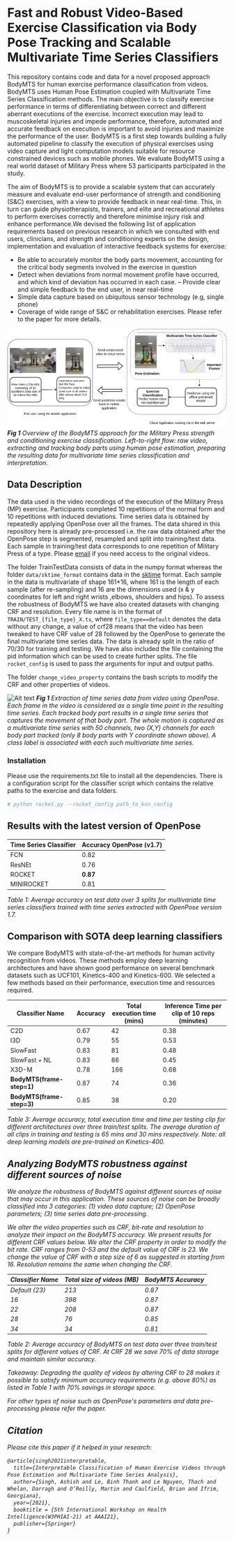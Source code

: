 # Fast and Robust Video-Based Exercise Classification via Body Pose Tracking and Scalable Multivariate Time Series Classifiers

This repository contains code and data for a novel proposed approach BodyMTS for human exercise performance 
classification from videos. BodyMTS uses Human Pose Estimation coupled with Multivariate Time Series Classification 
methods. The main objective is to classify exercise performance in terms of differentiating between correct
and different aberrant executions of the exercise. Incorrect execution may lead to muscoskeletal injuries and impede 
performance, therefore, automated and accurate feedback on execution is important to avoid injuries
and maximize the performance of the user. BodyMTS is a first step towards building a fully automated pipeline to 
classify the execution of physical exercises using video capture and light computation models suitable for resource 
constrained devices such as mobile phones. We evaluate BodyMTS using a real world dataset of Military Press where 53 
participants participated in the study. 

The aim of BodyMTS is to provide a scalable system that can accurately measure and evaluate end-user performance of strength and conditioning
(S&C) exercises, with a view to provide feedback in near real-time. This, in
turn can guide physiotherapists, trainers, and elite and recreational athletes
to perform exercises correctly and therefore minimise injury risk and enhance
performance.We devised the following list of application requirements based
on previous research in which we consulted with end users, clinicians, and
strength and conditioning experts on the design, implementation and evaluation of interactive feedback systems for exercise:
- Be able to accurately monitor the body parts movement, accounting for
the critical body segments involved in the exercise in question
- Detect when deviations from normal movement profile have occurred, and
which kind of deviation has occurred in each case.
– Provide clear and simple feedback to the end user, in near real-time
- Simple data capture based on ubiquitous sensor technology (e.g, single phone)
- Coverage of wide range of S&C or rehabilitation exercises.
Please refer to the paper for more details.

![Alt text](figs/overview.png?raw=true)
<em>**Fig 1**  Overview of the BodyMTS approach for the Military Press strength and conditioning exercise classification. 
Left-to-right flow: raw video, extracting and tracking body parts using human pose estimation, preparing the resulting 
data for multivariate time series classification and interpretation.</em>

## Data Description
The data used is the video recordings of the execution of the Military Press (MP) exercise. Participants completed 10 
repetitions of the normal form and 10 repetitions with induced deviations. Time series data is obtained by repeatedly 
applying OpenPose over all the frames. The data shared in this repository here is already pre-processed i.e. 
the raw data obtained after the OpenPose step is segmented, resampled and split into training/test data. Each sample in
training/test data corresponds to one repetition of Military Press of a type. Please [email](mailto:ashish.singh@ucdconnect.ie) if you need access to the 
original videos.

The folder TrainTestData consists of data in the numpy format whereas the folder ```data/sktime_format``` contains data in the 
[sktime](https://www.sktime.org/en/latest/) format. Each sample in the data is multivariate of shape 161*16,
where 161 is the length of each sample (after re-sampling) and 16 are the dimensions used (x & y coordinates for left and right wrists
,elbows, shoulders and hips). To assess the robustness of BodyMTS we have also created datasets with changing CRF and resolution.
Every file name is in the format of ```TRAIN/TEST_{file_type}_X.ts```, where ```file_type==default``` denotes the data without
any change, a value of crf28 means that the video has been tweaked to have CRF value of 28 followed by the OpenPose to 
generate the final multivariate time series data. The data is already split in the ratio of 70/30 for training and testing. 
We have also included the file containing the pid information which can be used to create further splits. The file 
```rocket_config``` is used to pass the arguments for input and output paths. 

The folder ```change_video_property``` contains the bash scripts to modify the CRF and other properties of videos.

![Alt text](figs/videoto2.png?raw=true)
<em>**Fig 1**  Extraction of time series data from video using OpenPose. Each frame in the video
is considered as a single time point in the resulting time series. Each tracked body part
results in a single time series that captures the movement of that body part. The whole
motion is captured as a multivariate time series with 50 channels, two (X,Y) channels for
each body part tracked (only 8 body parts with Y coordinate shown above). A class label
is associated with each such multivariate time series.</em>

### Installation
Please use the requirements.txt file to install all the dependencies. There is a configuration script for the 
classifier script which contains the relative paths to the exercise and data folders.

```python
# python rocket.py --rocket_config path_to_knn_config 
```

## Results with the latest version of OpenPose
Time Series Classifier | Accuracy OpenPose (v1.7) |
--------------- |--------------------------
FCN | 0.82                     |
ResNEt | 0.76                     | 
ROCKET | **0.87**                 |
MINIROCKET | 0.81                     |

<em>Table 1: Average accuracy on test data over 3 splits for multivariate time series classifiers
trained with time series extracted with OpenPose version 1.7.</em>


## Comparison with SOTA deep learning classifiers
We compare BodyMTS with state-of-the-art methods for human
activity recognition from videos. These methods employ deep learning architectures and have shown good performance on several benchmark datasets such
as UCF101, Kinetics-400 and Kinetics-600. We selected a few methods based
on their performance, execution time and resources required. 

Classifier Name | Accuracy | Total execution time (mins) | Inference Time per clip of 10 reps (minutes)
--------------- |----------|-----------------------------| ----------------
C2D | 0.67     | 42                          | 0.38
I3D | 0.79     | 55                          | 0.53
SlowFast | 0.83     | 81                          | 0.48
SlowFast + NL | 0.83     | 86                          | 0.45
X3D-M | 0.78     | 166                         | 0.68
**BodyMTS(frame-step=1)** | 0.87     | 74                          | 0.36
**BodyMTS(frame-step=3)** | 0.85     | 38                          | 0.20

<em>Table 3: Average accuracy, total execution time and time per testing clip for different architectures over three train/test splits. The average duration of all clips in training and
testing is 65 mins and 30 mins respectively. Note: all deep learning models are pre-trained
on Kinetics-400. 

## Analyzing BodyMTS robustness against different sources of noise
We analyze the robustness of BodyMTS against different sources
of noise that may occur in this application. These sources of noise can be
broadly classified into 3 categories: (1) video data capture; (2) OpenPose parameters; (3) time series data pre-processing.

We alter the video properties such as CRF, bit-rate and resolution to analyze their impact
on the BodyMTS accuracy.
We present results for different CRF values below.
We alter the CRF property in order to modify the bit rate.
CRF ranges from 0-53 and the default value of CRF is 23. We change the value
of CRF with a step size of 6 as suggested in starting from 16.
Resolution remains the same when changing the CRF.

Classifier Name | Total size of videos (MB) | BodyMTS Accuracy
--------------- | -----------------------------| ---------------
Default (23) | 213 | 0.87
16 | 398 | 0.87
22 | 208 | 0.87
28 | 76 | 0.85
34 | 34 | 0.81

<em>Table 2: Average accuracy of BodyMTS on test data over three train/test splits for different values of CRF. 
At CRF 28 we save 70% of data storage and maintain similar accuracy.</em>

Takeaway: Degrading the quality of videos by altering CRF to 28 makes it
possible to satisfy minimum accuracy requirements (e.g. above 80%) as listed
in Table 1 with 70% savings in storage space.

For other types of noise such as OpenPose's parameters and data pre-processing please refer
the paper.

## Citation
Please cite this paper if it helped in your research:
```
@article{singh2021interpretable,
  title={Interpretable Classification of Human Exercise Videos through Pose Estimation and Multivariate Time Series Analysis},
  author={Singh, Ashish and Le, Binh Thanh and Le Nguyen, Thach and Whelan, Darragh and O’Reilly, Martin and Caulfield, Brian and Ifrim, Georgiana},
  year={2021},
  booktitle = {5th International Workshop on Health Intelligence(W3PHIAI-21) at AAAI21},
  publisher={Springer}
}
```

